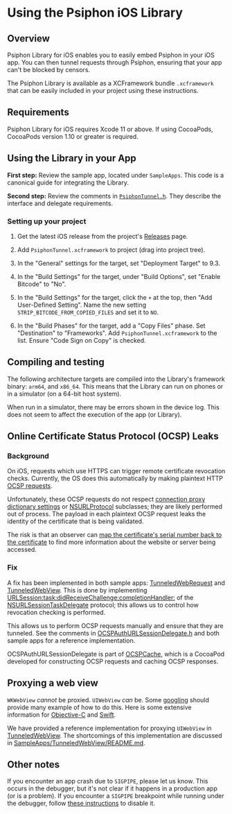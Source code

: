 # Using the Psiphon iOS Library

## Overview

Psiphon Library for iOS enables you to easily embed Psiphon in your iOS app.
You can then tunnel requests through Psiphon, ensuring that your app can't be
blocked by censors.

The Psiphon Library is available as a XCFramework bundle `.xcframework` that can be easily included
in your project using these instructions.

## Requirements

Psiphon Library for iOS requires Xcode 11 or above.
If using CocoaPods, CocoaPods version 1.10 or greater is required.

## Using the Library in your App

**First step:** Review the sample app, located under `SampleApps`.
This code is a canonical guide for integrating the Library.

**Second step:** Review the comments in [`PsiphonTunnel.h`](PsiphonTunnel/PsiphonTunnel/PsiphonTunnel.h). They describe the interface and delegate requirements.

### Setting up your project

1. Get the latest iOS release from the project's [Releases](https://github.com/Psiphon-Labs/psiphon-tunnel-core/releases) page.

2. Add `PsiphonTunnel.xcframework` to project (drag into project tree).

3. In the "General" settings for the target, set "Deployment Target" to 9.3.

4. In the "Build Settings" for the target, under "Build Options", set "Enable Bitcode" to "No".

5. In the "Build Settings" for the target, click the `+` at the top, then "Add User-Defined Setting". Name the new setting `STRIP_BITCODE_FROM_COPIED_FILES` and set it to `NO`.

6. In the "Build Phases" for the target, add a "Copy Files" phase. Set "Destination" to "Frameworks". Add `PsiphonTunnel.xcframework` to the list. Ensure "Code Sign on Copy" is checked.

## Compiling and testing

The following architecture targets are compiled into the Library's framework binary: `arm64`, and `x86_64`. This means that the Library can run on phones or in a simulator (on a 64-bit host system).

When run in a simulator, there may be errors shown in the device log. This does not seem to affect the execution of the app (or Library).


## Online Certificate Status Protocol (OCSP) Leaks

### Background

On iOS, requests which use HTTPS can trigger remote certificate revocation checks. Currently, the OS does this automatically by making plaintext HTTP [OCSP requests](https://en.wikipedia.org/wiki/Online_Certificate_Status_Protocol).

Unfortunately, these OCSP requests do not respect [connection proxy dictionary settings](https://developer.apple.com/documentation/foundation/nsurlsessionconfiguration/1411499-connectionproxydictionary?language=objc) or [NSURLProtocol](https://developer.apple.com/documentation/foundation/nsurlprotocol) subclasses; they are likely performed out of process. The payload in each plaintext OCSP request leaks the identity of the certificate that is being validated.

The risk is that an observer can [map the certificate's serial number back to the certificate](https://github.com/OnionBrowser/OnionBrowser/issues/178#issue-437802301) to find more information about the website or server being accessed.

### Fix

A fix has been implemented in both sample apps: [TunneledWebRequest](SampleApps/TunneledWebRequest) and [TunneledWebView](SampleApps/TunneledWebView). This is done by implementing [URLSession:task:didReceiveChallenge:completionHandler:](https://developer.apple.com/documentation/foundation/nsurlsessiontaskdelegate/1411595-urlsession?language=objc) of the [NSURLSessionTaskDelegate](https://developer.apple.com/documentation/foundation/nsurlsessiontaskdelegate) protocol; this allows us to control how revocation checking is performed.

This allows us to perform OCSP requests manually and ensure that they are tunneled. See the comments in [OCSPAuthURLSessionDelegate.h](https://github.com/Psiphon-Labs/OCSPCache/blob/b945a5784cd88ed5693a62a931617bd371f3c9a8/OCSPCache/Classes/OCSPAuthURLSessionDelegate.h) and both sample apps for a reference implementation.

OCSPAuthURLSessionDelegate is part of [OCSPCache](https://github.com/Psiphon-Labs/OCSPCache), which is a CocoaPod developed for constructing OCSP requests and caching OCSP responses.


## Proxying a web view

`WKWebView` _cannot_ be proxied. `UIWebView` _can_ be. Some [googling](https://www.google.ca/search?q=uiwebview+nsurlprotocol+proxy) should provide many example of how to do this. Here is some extensive information for [Objective-C](https://www.raywenderlich.com/59982/nsurlprotocol-tutorial) and [Swift](https://www.raywenderlich.com/76735/using-nsurlprotocol-swift).

We have provided a reference implementation for proxying `UIWebView` in [TunneledWebView](SampleApps/TunneledWebView). The shortcomings of this implementation are discussed in [SampleApps/TunneledWebView/README.md](SampleApps/TunneledWebView/README.md#-caveats-).

## Other notes

If you encounter an app crash due to `SIGPIPE`, please let us know. This occurs in the debugger, but it's not clear if it happens in a production app (or is a problem). If you encounter a `SIGPIPE` breakpoint while running under the debugger, follow [these instructions](https://plus.google.com/113241179738681655641/posts/BmMiY8mpsB7) to disable it.
